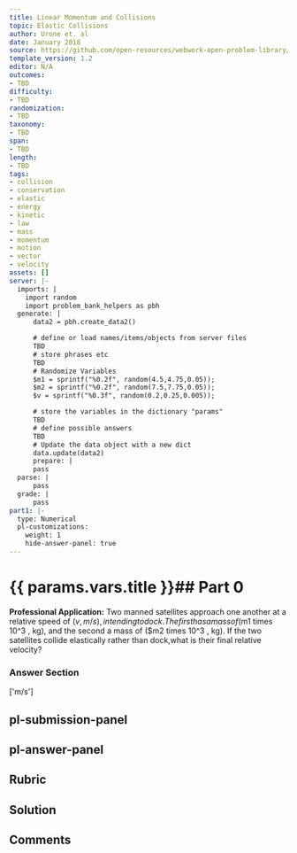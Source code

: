 ```yaml
---
title: Linear Momentum and Collisions
topic: Elastic Collisions
author: Urone et. al
date: January 2018
source: https://github.com/open-resources/webwork-open-problem-library/tree/master/Contrib/BrockPhysics/College_Physics_Urone/8.Linear_Momentum_and_Collisions/8-04.Elastic_Collisions/NU_U17_08_04_002.pg
template_version: 1.2
editor: N/A
outcomes:
- TBD
difficulty:
- TBD
randomization:
- TBD
taxonomy:
- TBD
span:
- TBD
length:
- TBD
tags:
- collision
- conservation
- elastic
- energy
- kinetic
- law
- mass
- momentum
- motion
- vector
- velocity
assets: []
server: |-
  imports: |
    import random
    import problem_bank_helpers as pbh
  generate: |
      data2 = pbh.create_data2()

      # define or load names/items/objects from server files
      TBD
      # store phrases etc
      TBD
      # Randomize Variables
      $m1 = sprintf("%0.2f", random(4.5,4.75,0.05));
      $m2 = sprintf("%0.2f", random(7.5,7.75,0.05));
      $v = sprintf("%0.3f", random(0.2,0.25,0.005));

      # store the variables in the dictionary "params"
      TBD
      # define possible answers
      TBD
      # Update the data object with a new dict
      data.update(data2)
      prepare: |
      pass
  parse: |
      pass
  grade: |
      pass
part1: |-
  type: Numerical
  pl-customizations:
    weight: 1
    hide-answer-panel: true
---
```


# {{ params.vars.title }}## Part 0 
<b>Professional Application:</b> Two manned satellites approach one another at a relative speed of ($v , m/s), intending to dock. The first has a mass of ($m1 times 10^3 , kg), and the second a mass of ($m2 times 10^3 , kg). If the two satellites collide elastically rather than dock,what is their final relative velocity? 


### Answer Section 
['m/s']

## pl-submission-panel 


## pl-answer-panel 


## Rubric 


## Solution 


## Comments 


